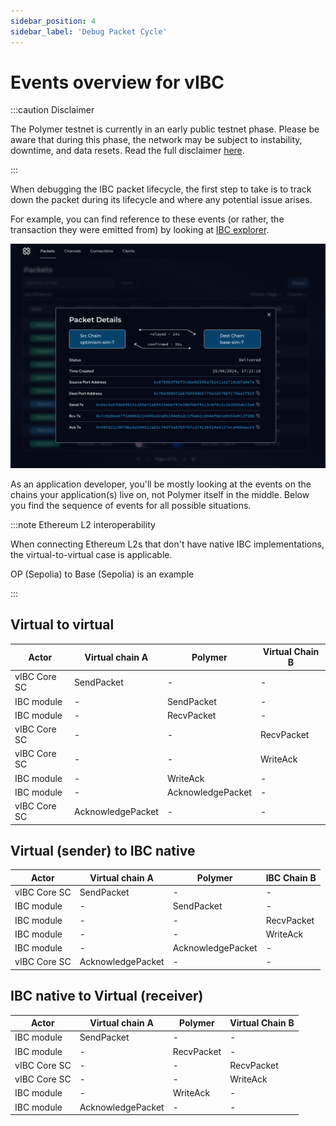 ```yaml
---
sidebar_position: 4
sidebar_label: 'Debug Packet Cycle'
---
```


# Events overview for vIBC

:::caution Disclaimer

The Polymer testnet is currently in an early public testnet phase. Please be aware that during this phase, the network may be subject to instability, downtime, and data resets. Read the full disclaimer [here](../build/disclaimer.md).

:::

When debugging the IBC packet lifecycle, the first step to take is to track down the packet during its lifecycle and where any potential issue arises.

For example, you can find reference to these events (or rather, the transaction they were emitted from) by looking at [IBC explorer](https://sepolia.polymer.zone/packets).

![IBC explorer packet summary](../../static/img/event.png)

As an application developer, you'll be mostly looking at the events on the chains your application(s) live on, not Polymer itself in the middle. 
Below you find the sequence of events for all possible situations.

:::note Ethereum L2 interoperability

When connecting Ethereum L2s that don't have native IBC implementations, the virtual-to-virtual case is applicable.

OP (Sepolia) to Base (Sepolia) is an example

:::

## Virtual to virtual

| Actor         | Virtual chain A              | Polymer                  | Virtual Chain B              |
|---------------------|------------------------------|--------------------------|------------------------------|
| vIBC Core SC         | SendPacket            | -                        | -                            |
| IBC module         | -                            | SendPacket               | -                            |
| IBC module         | -                            | RecvPacket               | -                            |
| vIBC Core SC         | -                            | -                        | RecvPacket        |
| vIBC Core SC         | -                            | -                        | WriteAck              |
| IBC module         | -                            | WriteAck                 | -                            |
| IBC module         | -                            | AcknowledgePacket        | -                            |
| vIBC Core SC         | AcknowledgePacket | -                        | -                            |

## Virtual (sender) to IBC native

| Actor         | Virtual chain A              | Polymer                  | IBC Chain B              |
|---------------------|------------------------------|--------------------------|------------------------------|
| vIBC Core SC         | SendPacket            | -                        | -                            |
| IBC module         | -                            | SendPacket               | -                            |
| IBC module         | -                            | -               | RecvPacket                            |
| IBC module         | -                            | -                 | WriteAck                            |
| IBC module         | -                            | AcknowledgePacket        | -                            |
| vIBC Core SC         | AcknowledgePacket | -                        | -                            |

## IBC native to Virtual (receiver)

| Actor         | Virtual chain A              | Polymer                  | Virtual Chain B              |
|---------------------|------------------------------|--------------------------|------------------------------|
| IBC module         | SendPacket                            | -               | -                            |
| IBC module         | -                            | RecvPacket               | -                            |
| vIBC Core SC         | -                            | -                        | RecvPacket        |
| vIBC Core SC         | -                            | -                        | WriteAck              |
| IBC module         | -                            | WriteAck                 | -                            |
| IBC module         | AcknowledgePacket                            | -        | -                            |
